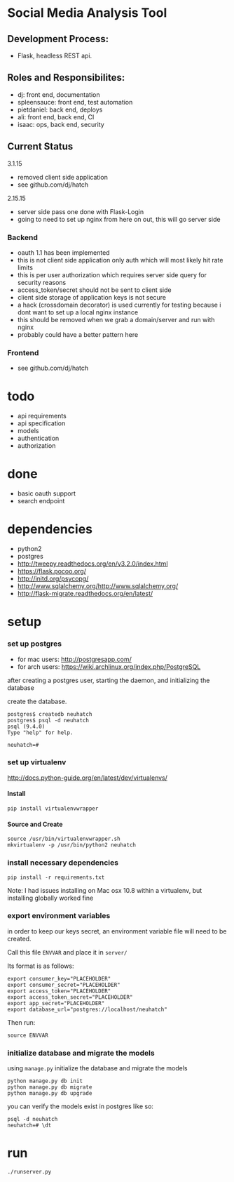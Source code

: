 # Social Media Analysis Tool

## Development Process:

- Flask, headless REST api.

## Roles and Responsibilites:
- dj: front end, documentation
- spleensauce: front end, test automation
- pietdaniel: back end, deploys
- ali: front end, back end, CI
- isaac: ops, back end, security

## Current Status

3.1.15
- removed client side application
- see github.com/dj/hatch

2.15.15
- server side pass one done with Flask-Login
- going to need to set up nginx from here on out, this will go server side

### Backend

- oauth 1.1 has been implemented
- this is not client side application only auth which will most likely hit rate limits
- this is per user authorization which requires server side query for security reasons
 - access_token/secret should not be sent to client side
 - client side storage of application keys is not secure
- a hack (crossdomain decorator) is used currently for testing because i dont want to set up a local nginx instance
 - this should be removed when we grab a domain/server and run with nginx
 - probably could have a better pattern here

### Frontend
- see github.com/dj/hatch

# todo
- api requirements
- api specification
- models
- authentication
- authorization

# done
- basic oauth support
- search endpoint

# dependencies

- python2
- postgres
- http://tweepy.readthedocs.org/en/v3.2.0/index.html
- https://flask.pocoo.org/
- http://initd.org/psycopg/
- http://www.sqlalchemy.org/http://www.sqlalchemy.org/
- http://flask-migrate.readthedocs.org/en/latest/


# setup

### set up postgres

 - for mac users: http://postgresapp.com/
 - for arch users: https://wiki.archlinux.org/index.php/PostgreSQL

 after creating a postgres user, starting the daemon, and initializing the database

 create the database.
 ```
 postgres$ createdb neuhatch
 postgres$ psql -d neuhatch
 psql (9.4.0)
 Type "help" for help.

 neuhatch=#
 ```

### set up virtualenv

http://docs.python-guide.org/en/latest/dev/virtualenvs/

#### Install
```
pip install virtualenvwrapper
```

#### Source and Create
```
source /usr/bin/virtualenvwrapper.sh
mkvirtualenv -p /usr/bin/python2 neuhatch
```

### install necessary dependencies

```
pip install -r requirements.txt
```

Note: I had issues installing on Mac osx 10.8 within a virtualenv, but installing globally worked fine

### export environment variables

in order to keep our keys secret, an environment variable file will need to be created.

Call this file ```ENVVAR``` and place it in ```server/```

Its format is as follows:

```
export consumer_key="PLACEHOLDER"
export consumer_secret="PLACEHOLDER"
export access_token="PLACEHOLDER"
export access_token_secret="PLACEHOLDER"
export app_secret="PLACEHOLDER"
export database_url="postgres://localhost/neuhatch"
```

Then run:

```
source ENVVAR
```

###  initialize database and migrate the models

using ```manage.py``` initialize the database and migrate the models

```
python manage.py db init
python manage.py db migrate
python manage.py db upgrade
```

you can verify the models exist in postgres like so:

```
psql -d neuhatch
neuhatch=# \dt
```

# run

```
./runserver.py
```
